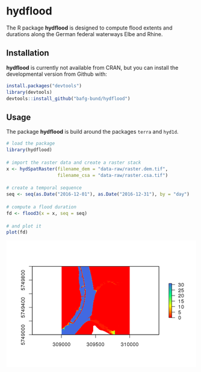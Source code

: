 
<!-- README.md is generated from README.Rmd. Please edit that file -->

# hydflood

The R package **hydflood** is designed to compute flood extents and
durations along the German federal waterways Elbe and Rhine.

## Installation

**hydflood** is currently not available from CRAN, but you can install
the developmental version from Github with:

``` r
install.packages("devtools")
library(devtools)
devtools::install_github("bafg-bund/hydflood")
```

## Usage

The package **hydflood** is build around the packages `terra` and
`hyd1d`.

``` r
# load the package
library(hydflood)

# import the raster data and create a raster stack
x <- hydSpatRaster(filename_dem = "data-raw/raster.dem.tif",
                   filename_csa = "data-raw/raster.csa.tif")

# create a temporal sequence
seq <- seq(as.Date("2016-12-01"), as.Date("2016-12-31"), by = "day")

# compute a flood duration
fd <- flood3(x = x, seq = seq)

# and plot it
plot(fd)
```

<img src="man/figures/README-usage-1.png" style="display: block; margin: auto;" />
